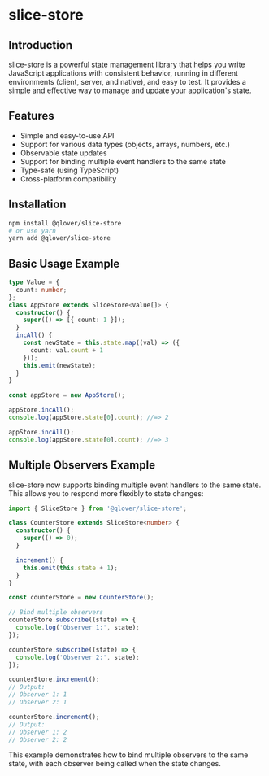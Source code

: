 # slice-store

## Introduction

slice-store is a powerful state management library that helps you write JavaScript applications with consistent behavior, running in different environments (client, server, and native), and easy to test. It provides a simple and effective way to manage and update your application's state.

## Features

- Simple and easy-to-use API
- Support for various data types (objects, arrays, numbers, etc.)
- Observable state updates
- Support for binding multiple event handlers to the same state
- Type-safe (using TypeScript)
- Cross-platform compatibility

## Installation

```bash
npm install @qlover/slice-store
# or use yarn
yarn add @qlover/slice-store
```

## Basic Usage Example

```typescript
type Value = {
  count: number;
};
class AppStore extends SliceStore<Value[]> {
  constructor() {
    super(() => [{ count: 1 }]);
  }
  incAll() {
    const newState = this.state.map((val) => ({
      count: val.count + 1
    }));
    this.emit(newState);
  }
}

const appStore = new AppStore();

appStore.incAll();
console.log(appStore.state[0].count); //=> 2

appStore.incAll();
console.log(appStore.state[0].count); //=> 3
```

## Multiple Observers Example

slice-store now supports binding multiple event handlers to the same state. This allows you to respond more flexibly to state changes:

```typescript
import { SliceStore } from '@qlover/slice-store';

class CounterStore extends SliceStore<number> {
  constructor() {
    super(() => 0);
  }

  increment() {
    this.emit(this.state + 1);
  }
}

const counterStore = new CounterStore();

// Bind multiple observers
counterStore.subscribe((state) => {
  console.log('Observer 1:', state);
});

counterStore.subscribe((state) => {
  console.log('Observer 2:', state);
});

counterStore.increment();
// Output:
// Observer 1: 1
// Observer 2: 1

counterStore.increment();
// Output:
// Observer 1: 2
// Observer 2: 2
```

This example demonstrates how to bind multiple observers to the same state, with each observer being called when the state changes.